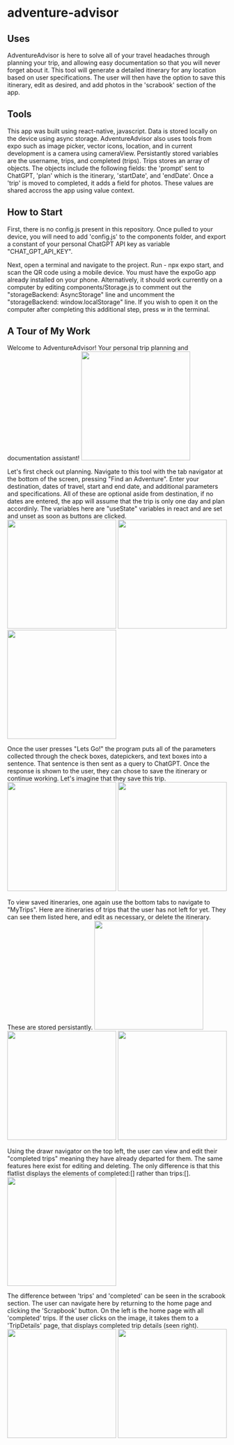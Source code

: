 # adventure-advisor

## Uses
AdventureAdvisor is here to solve all of your travel headaches through planning your trip, and allowing easy documentation so that you will never forget about it. This tool will generate a detailed itinerary for any location based on user specifications. The user will then have the option to save this itinerary, edit as desired, and add photos in the 'scrabook' section of the app. 

## Tools
This app was built using react-native, javascript. Data is stored locally on the device using async storage. AdventureAdvisor also uses tools from expo such as image picker, vector icons, location, and in current development is a camera using cameraView. Persistantly stored variables are the username, trips, and completed (trips). Trips stores an array of objects. The objects include the following fields: the 'prompt' sent to ChatGPT, 'plan' which is the itinerary, 'startDate', and 'endDate'. Once a 'trip' is moved to completed, it adds a field for photos. These values are shared accross the app using value context. 

## How to Start
First, there is no config.js present in this repository. Once pulled to your device, you will need to add 'config.js' to the components folder, and export a constant of your personal ChatGPT API key as variable "CHAT_GPT_API_KEY".

Next, open a terminal and navigate to the project. Run - npx expo start, and scan the QR code using a mobile device. You must have the expoGo app already installed on your phone. Alternatively, it should work currently on a computer by editing components/Storage.js to comment out the "storageBackend: AsyncStorage" line and uncomment the "storageBackend: window.localStorage" line. If you wish to open it on the computer after completing this additional step, press w in the terminal. 

## A Tour of My Work

Welcome to AdventureAdvisor! Your personal trip planning and documentation assistant!
<img src="advisorImg/advisorHome.PNG" width="250" >

Let's first check out planning. Navigate to this tool with the tab navigator at the bottom of the screen, pressing "Find an Adventure". Enter your destination, dates of travel, start and end date, and additional parameters and specifications. All of these are optional aside from destination, if no dates are entered, the app will assume that the trip is only one day and plan accordinly. The variables here are "useState" variables in react and are set and unset as soon as buttons are clicked. 
<img src="advisorImg/planAhead.PNG" width="250" > <img src="advisorImg/tripType.PNG" width="250" > <img src="advisorImg/activities.PNG" width="250" >

Once the user presses "Lets Go!" the program puts all of the parameters collected through the check boxes, datepickers, and text boxes into a sentence. That sentence is then sent as a query to ChatGPT. Once the response is shown to the user, they can chose to save the itinerary or continue working. Let's imagine that they save this trip.
<img src="advisorImg/loading.PNG" width="250" > <img src="advisorImg/resultItinerary.PNG" width="250" >

To view saved itineraries, one again use the bottom tabs to navigate to "MyTrips". Here are itineraries of trips that the user has not left for yet. They can see them listed here, and edit as necessary, or delete the itinerary. These are stored persistantly. 
<img src="advisorImg/myItineraries.PNG" width="250" > <img src="advisorImg/expandItin.PNG" width="250" > <img src="advisorImg/editItinerary.PNG" width="250" >

Using the drawr navigator on the top left, the user can view and edit their "completed trips" meaning they have already departed for them. The same features here exist for editing and deleting. The only difference is that this flatlist displays the elements of completed:[] rather than trips:[]. 
<img src="advisorImg/completed.PNG" width="250" >

The difference between 'trips' and 'completed' can be seen in the scrabook section. The user can navigate here by returning to the home page and clicking the 'Scrapbook' button. On the left is the home page with all 'completed' trips. If the user clicks on the image, it takes them to a 'TripDetails' page, that displays completed trip details (seen right). 
<img src="advisorImg/scrapBookHome.PNG" width="250" > <img src="advisorImg/scrapBookEntry.PNG" width="250" >





